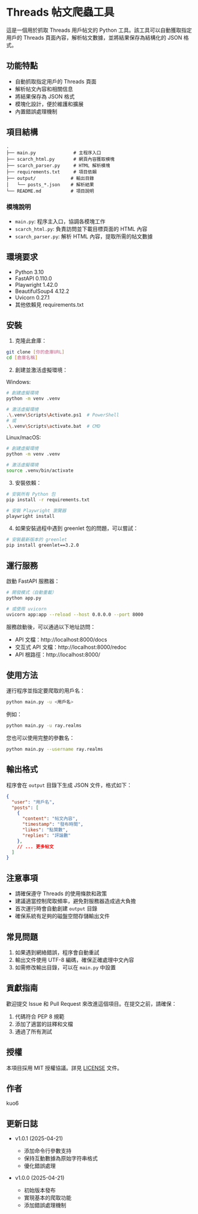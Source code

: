 # Threads 帖文爬蟲工具

這是一個用於抓取 Threads 用戶帖文的 Python 工具。該工具可以自動獲取指定用戶的 Threads 頁面內容，解析帖文數據，並將結果保存為結構化的 JSON 格式。

## 功能特點

- 自動抓取指定用戶的 Threads 頁面
- 解析帖文內容和相關信息
- 將結果保存為 JSON 格式
- 模塊化設計，便於維護和擴展
- 內置錯誤處理機制

## 項目結構

```
.
├── main.py              # 主程序入口
├── scarch_html.py       # 網頁內容獲取模塊
├── scarch_parser.py     # HTML 解析模塊
├── requirements.txt     # 項目依賴
├── output/             # 輸出目錄
│   └── posts_*.json    # 解析結果
└── README.md           # 項目說明
```

### 模塊說明

- `main.py`: 程序主入口，協調各模塊工作
- `scarch_html.py`: 負責訪問並下載目標頁面的 HTML 內容
- `scarch_parser.py`: 解析 HTML 內容，提取所需的帖文數據

## 環境要求

- Python 3.10
- FastAPI 0.110.0
- Playwright 1.42.0
- BeautifulSoup4 4.12.2
- Uvicorn 0.27.1
- 其他依賴見 requirements.txt

## 安裝

1. 克隆此倉庫：
```bash
git clone [你的倉庫URL]
cd [倉庫名稱]
```

2. 創建並激活虛擬環境：

Windows:
```bash
# 創建虛擬環境
python -m venv .venv

# 激活虛擬環境
.\.venv\Scripts\Activate.ps1  # PowerShell
# 或
.\.venv\Scripts\activate.bat  # CMD
```

Linux/macOS:
```bash
# 創建虛擬環境
python -m venv .venv

# 激活虛擬環境
source .venv/bin/activate
```

3. 安裝依賴：
```bash
# 安裝所有 Python 包
pip install -r requirements.txt

# 安裝 Playwright 瀏覽器
playwright install
```

4. 如果安裝過程中遇到 greenlet 包的問題，可以嘗試：
```bash
# 安裝最新版本的 greenlet
pip install greenlet==3.2.0
```

## 運行服務

啟動 FastAPI 服務器：
```bash
# 開發模式（自動重載）
python app.py

# 或使用 uvicorn
uvicorn app:app --reload --host 0.0.0.0 --port 8000
```

服務啟動後，可以通過以下地址訪問：
- API 文檔：http://localhost:8000/docs
- 交互式 API 文檔：http://localhost:8000/redoc
- API 根路徑：http://localhost:8000/

## 使用方法

運行程序並指定要爬取的用戶名：
```bash
python main.py -u <用戶名>
```

例如：
```bash
python main.py -u ray.realms
```

您也可以使用完整的參數名：
```bash
python main.py --username ray.realms
```

## 輸出格式

程序會在 `output` 目錄下生成 JSON 文件，格式如下：

```json
{
  "user": "用戶名",
  "posts": [
    {
      "content": "帖文內容",
      "timestamp": "發布時間",
      "likes": "點贊數",
      "replies": "評論數"
    },
    // ... 更多帖文
  ]
}
```

## 注意事項

- 請確保遵守 Threads 的使用條款和政策
- 建議適當控制爬取頻率，避免對服務器造成過大負擔
- 首次運行時會自動創建 `output` 目錄
- 確保系統有足夠的磁盤空間存儲輸出文件

## 常見問題

1. 如果遇到網絡錯誤，程序會自動重試
2. 輸出文件使用 UTF-8 編碼，確保正確處理中文內容
3. 如需修改輸出目錄，可以在 `main.py` 中設置

## 貢獻指南

歡迎提交 Issue 和 Pull Request 來改進這個項目。在提交之前，請確保：

1. 代碼符合 PEP 8 規範
2. 添加了適當的註釋和文檔
3. 通過了所有測試

## 授權

本項目採用 MIT 授權協議。詳見 [LICENSE](LICENSE) 文件。

## 作者

kuo6

## 更新日誌

- v1.0.1 (2025-04-21)
  - 添加命令行參數支持
  - 保持互動數據為原始字符串格式
  - 優化錯誤處理

- v1.0.0 (2025-04-21)
  - 初始版本發布
  - 實現基本的爬取功能
  - 添加錯誤處理機制 